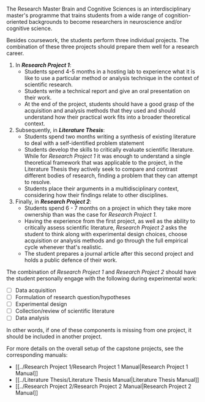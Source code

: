 The Research Master Brain and Cognitive Sciences is an interdisciplinary master's programme that trains students from a wide range of cognition-oriented backgrounds to become researchers in neuroscience and/or cognitive science. 

Besides coursework, the students perform three individual projects. The combination of these three projects should prepare them well for a research career.

1. In ***Research Project 1***:
	- Students spend 4-5 months in a hosting lab to experience what it is like to use a particular method or analysis technique in the context of scientific research. 
	- Students write a technical report and give an oral presentation on their work. 
	- At the end of the project, students should have a good grasp of the acquisition and analysis methods that they used and should understand how their practical work fits into a broader theoretical context.
2. Subsequently, in ***Literature Thesis***: 
	- Students spend two months writing a synthesis of existing literature to deal with a self-identified problem statement
	- Students develop the skills to critically evaluate scientific literature. While for *Research Project 1* it was enough to understand a single theoretical framework that was applicable to the project, in the Literature Thesis they actively seek to compare and contrast different bodies of research, finding a problem that they can attempt to resolve. 
	- Students place their arguments in a multidisciplinary context, considering how their findings relate to other disciplines.
3. Finally, in ***Research Project 2***:
	- Students spend 6 - 7 months on a project in which they take more ownership than was the case for *Research Project 1*. 
	- Having the experience from the first project, as well as the ability to critically assess scientific literature, *Research Project 2* asks the student to think along with experimental design choices, choose acquisition or analysis methods and go through the full empirical cycle whenever that's realistic. 
	- The student prepares a journal article after this second project and holds a public defence of their work.

The combination of *Research Project 1* and *Research Project 2* should have the student personally engage with the following during experimental work:

- [ ] Data acquisition
- [ ] Formulation of research question/hypotheses
- [ ] Experimental design
- [ ] Collection/review of scientific literature
- [ ] Data analysis

In other words, if one of these components is missing from one project, it should be included in another project.

For more details on the overall setup of the capstone projects, see the corresponding manuals:

- [[../Research Project 1/Research Project 1 Manual|Research Project 1 Manual]]
- [[../Literature Thesis/Literature Thesis Manual|Literature Thesis Manual]]
- [[../Research Project 2/Research Project 2 Manual|Research Project 2 Manual]]